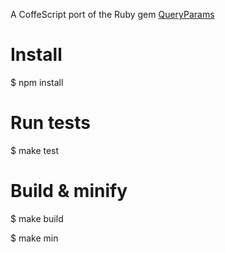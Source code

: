 A CoffeScript port of the Ruby gem [QueryParams](https://github.com/simen/queryparams)

# Install

  $ npm install

# Run tests

  $ make test
  
# Build & minify

  $ make build
  
  $ make min
